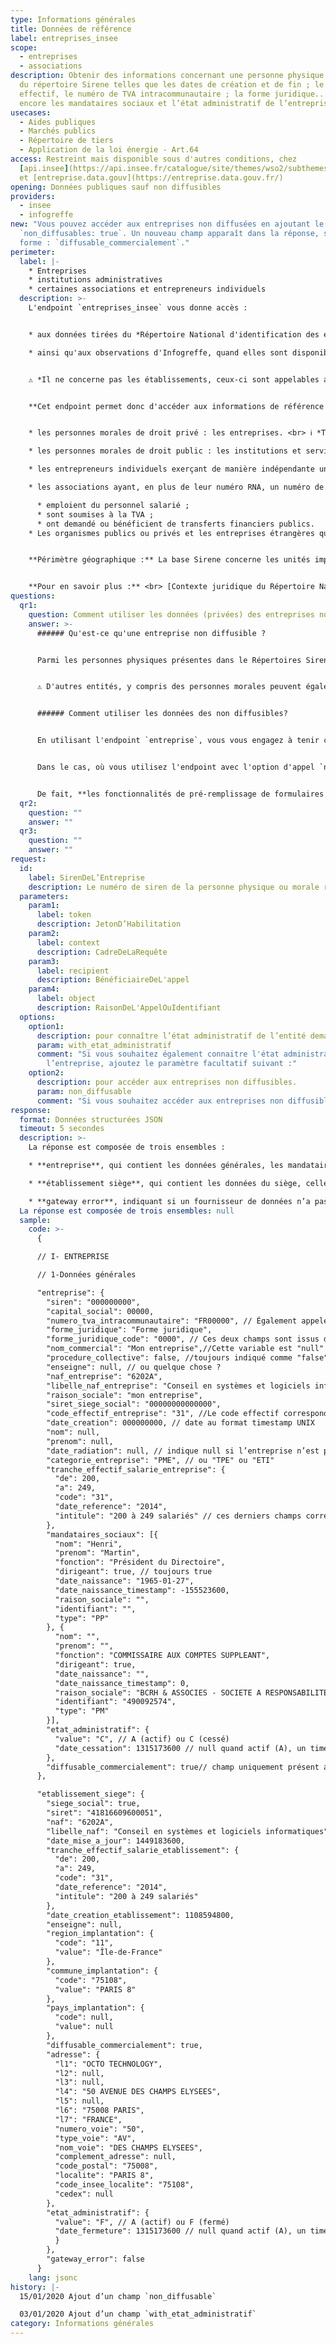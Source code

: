 ```yaml
---
type: Informations générales
title: Données de référence
label: entreprises_insee
scope:
  - entreprises
  - associations
description: Obtenir des informations concernant une personne physique ou morale
  du répertoire Sirene telles que les dates de création et de fin ; le code
  effectif, le numéro de TVA intracommunautaire ; la forme juridique... ou
  encore les mandataires sociaux et l’état administratif de l’entreprise.
usecases:
  - Aides publiques
  - Marchés publics
  - Répertoire de tiers
  - Application de la loi énergie - Art.64
access: Restreint mais disponible sous d'autres conditions, chez
  [api.insee](https://api.insee.fr/catalogue/site/themes/wso2/subthemes/insee/pages/item-info.jag?name=Sirene&version=V3&provider=insee)
  et [entreprise.data.gouv](https://entreprise.data.gouv.fr/)
opening: Données publiques sauf non diffusibles
providers:
  - insee
  - infogreffe
new: "Vous pouvez accéder aux entreprises non diffusées en ajoutant le paramètre
  `non_diffusables: true`. Un nouveau champ apparaît dans la réponse, sous la
  forme : `diffusable_commercialement`."
perimeter:
  label: |-
    * Entreprises
    * institutions administratives
    * certaines associations et entrepreneurs individuels
  description: >-
    L'endpoint `entreprises_insee` vous donne accès : 


    * aux données tirées du *Répertoire National d'identification des entreprises et des établissements*, géré par l'INSEE au travers du système Sirene

    * ainsi qu'aux observations d'Infogreffe, quand elles sont disponibles pour le SIREN appelé.


    ⚠️ *Il ne concerne pas les établissements, ceux-ci sont appelables avec l'endpoint `etablissement_inse`*`e`


    **Cet endpoint permet donc d'accéder aux informations de référence concernant :**


    * les personnes morales de droit privé : les entreprises. <br> ℹ️ *Toutes les entreprises immatriculées au Registre du Commerce et des Sociétés et au Répertoire des Métiers figurent dans la base Sirene* ; 

    * les personnes morales de droit public : les institutions et services de l’État et les collectivités territoriales ;

    * les entrepreneurs individuels exerçant de manière indépendante une profession non salariée(exemple : un commerçant, un médecin), ayant fait une déclaration d'activité. <br>ℹ️ *Les particuliers employeurs ne font pas partie de la base Sirene* ;

    * les associations ayant, en plus de leur numéro RNA, un numéro de SIREN/SIRET délivré lorsqu'elles :

      * emploient du personnel salarié ; 
      * sont soumises à la TVA ; 
      * ont demandé ou bénéficient de transferts financiers publics.
    * Les organismes publics ou privés et les entreprises étrangères qui ont une représentation ou une activité en France.


    **Périmètre géographique :** La base Sirene concerne les unités implantées en métropole, dans les DOM et dans les collectivités d'Outre-Mer de Saint Pierre et Miquelon, Saint Barthélémy et Saint Martin. <br>⚠️ *Pour la Nouvelle-Calédonie, la Polynésie française, et Wallis-et-Futuna, seul le secteur public administratif, de l'État ou des communes est répertorié.*


    **Pour en savoir plus :** <br> [Contexte juridique du Répertoire National d’identification des entreprises et des établissements](https://www.legifrance.gouv.fr/affichCode.do;jsessionid=134EFA0EE7BDCA89C2D6B31E02C48430.tplgfr30s_3?idSectionTA=LEGISCTA000006178890&cidTexte=LEGITEXT000005634379&dateTexte=20100904)
questions:
  qr1:
    question: Comment utiliser les données (privées) des entreprises non diffusibles ?
    answer: >-
      ###### Qu'est-ce qu'une entreprise non diffusible ?


      Parmi les personnes physiques présentes dans le Répertoires Sirene, certaines, très majoritairement des entreprises individuelles, ont explicitement demandé de ne pas figurer en diffusion commerciale, en vertu de l'[article A123-96 du Code du Commerce](https://www.legifrance.gouv.fr/affichCodeArticle.do;jsessionid=C505A51DBC1A4EB1FFF3764C69ACDB1C.tpdjo11v_1?idArticle=LEGIARTI000020165030&cidTexte=LEGITEXT000005634379&dateTexte=20100702). Cela signifie qu'elles donnent accord de la diffusion de leur données uniquement à des organismes habilités et à des administrations. **De fait, leurs données ne sont pas publiques.**


      ⚠️ D'autres entités, y compris des personnes morales peuvent également être considérées comme non diffusibles, il s'agit notamment de la Défense Nationale, en vertu de l'[article A 123-95 du Code du commerce](https://www.legifrance.gouv.fr/affichCodeArticle.do;jsessionid=A50D4E549BAC95B63FFE10B24F86D7A5.tplgfr21s_1?idArticle=LEGIARTI000020165032&cidTexte=LEGITEXT000005634379&dateTexte=20100702), des SIRET immatriculés spécifiquement pour les impôts (Urssaf et comptabilités publiques).


      ###### Comment utiliser les données des non diffusibles?


      En utilisant l'endpoint `entreprise`, vous vous engagez à tenir compte du statut de diffusion le plus récent de chaque personne physique. 


      Dans le cas, où vous utilisez l'endpoint avec l'option d'appel `non_diffusable`, et que le champ `"diffusable_commercialement"` de la réponse JSON affiche `=false`, cela signifie que l'entreprise est non diffusible et que vous vous engagez à n’utiliser ces informations que dans le cadre strict de vos missions de service public, à ne pas les rediffuser ni les divulguer auprès de tiers non autorisés. 


      De fait, **les fonctionnalités de pré-remplissage de formulaires ne peuvent donc bénéficier de ces données au risque de les voir diffusées**. Il est par contre possible d’indiquer aux entreprises qu’elles peuvent modifier leur statut, même provisoirement, auprès de l’INSEE à l’adresse suivante : <https://statut-diffusion-sirene.insee.fr.>
  qr2:
    question: ""
    answer: ""
  qr3:
    question: ""
    answer: ""
request:
  id:
    label: SirenDeL’Entreprise
    description: Le numéro de siren de la personne physique ou morale recherchée.
  parameters:
    param1:
      label: token
      description: JetonD’Habilitation
    param2:
      label: context
      description: CadreDeLaRequête
    param3:
      label: recipient
      description: BénéficiaireDeL'appel
    param4:
      label: object
      description: RaisonDeL'AppelOuIdentifiant
  options:
    option1:
      description: pour connaître l’état administratif de l’entité demandée ;
      param: with_etat_administratif
      comment: "Si vous souhaitez également connaitre l'état administratif de
        l’entreprise, ajoutez le paramètre facultatif suivant :"
    option2:
      description: pour accéder aux entreprises non diffusibles.
      param: non_diffusable
      comment: "Si vous souhaitez accéder aux entreprises non diffusibles :"
response:
  format: Données structurées JSON
  timeout: 5 secondes
  description: >-
    La réponse est composée de trois ensembles :

    * **entreprise**, qui contient les données générales, les mandataires sociaux et l’état administratif de la personne physique ou morale ;

    * **établissement siège**, qui contient les données du siège, celles-ci étant disponibles également par l'endpoint `etablissements` ;

    * **gateway error**, indiquant si un fournisseur de données n’a pas fonctionné.
  La réponse est composée de trois ensembles: null
  sample:
    code: >-
      {

      // I- ENTREPRISE 

      // 1-Données générales

      "entreprise": {
        "siren": "000000000",
        "capital_social": 00000,
        "numero_tva_intracommunautaire": "FR00000", // Également appelé numéro d’identification fiscale NIF. Ce numéro est calculé par API Entreprise selon la règle officielle, cette donnée est donc théorique. Dans le cas où l’établissement siège est à l’étranger, la valeur renvoit null. En effet dans ce cas le numéro de TVA est problablement calculé par le pays où se situe l'établissement siège et non par la France. La seule source fiable est alors l'entreprise elle-même.
        "forme_juridique": "Forme juridique",
        "forme_juridique_code": "0000", // Ces deux champs sont issus de la nomenclature des catégories juridiques de l’INSEE. Pour les personnes physique, cette variable est à 1000.
        "nom_commercial": "Mon entreprise",//Cette variable est "null" pour les personnes physiques.
        "procedure_collective": false, //toujours indiqué comme "false", et à ignorer. Ce champ sera bientôt supprimé. 
        "enseigne": null, // ou quelque chose ?
        "naf_entreprise": "6202A",
        "libelle_naf_entreprise": "Conseil en systèmes et logiciels informatiques", // issu de la nomenclature d’activités française de l’INSEE. 
        "raison_sociale": "mon entreprise",
        "siret_siege_social": "00000000000000",
        "code_effectif_entreprise": "31", //Le code effectif correspond à une fourchette de nombre de salariés, celle-ci est indiqué un peu plus loin au champ "tranche_effectif_salarie_entreprise".
        "date_creation": 000000000, // date au format timestamp UNIX
        "nom": null, 
        "prenom": null, 
        "date_radiation": null, // indique null si l’entreprise n’est pas radiée du registre. Dans le cas contraire, la date est fournie au format timestamp UNIX 000000000.
        "categorie_entreprise": "PME", // ou "TPE" ou "ETI"
        "tranche_effectif_salarie_entreprise": {
          "de": 200,
          "a": 249,
          "code": "31",
          "date_reference": "2014",
          "intitule": "200 à 249 salariés" // ces derniers champs correspondent à la nomenclature INSEE
        },
        "mandataires_sociaux": [{
          "nom": "Henri",
          "prenom": "Martin",
          "fonction": "Président du Directoire",
          "dirigeant": true, // toujours true
          "date_naissance": "1965-01-27",
          "date_naissance_timestamp": -155523600,
          "raison_sociale": "",
          "identifiant": "",
          "type": "PP"
        }, {
          "nom": "",
          "prenom": "",
          "fonction": "COMMISSAIRE AUX COMPTES SUPPLEANT",
          "dirigeant": true,
          "date_naissance": "",
          "date_naissance_timestamp": 0,
          "raison_sociale": "BCRH & ASSOCIES - SOCIETE A RESPONSABILITE LIMITEE A ASSOCIE UNIQUE",
          "identifiant": "490092574",
          "type": "PM"
        }],
        "etat_administratif": {
          "value": "C", // A (actif) ou C (cessé)
          "date_cessation": 1315173600 // null quand actif (A), un timestamp (un entier) quand cessé (C )
        },
        "diffusable_commercialement": true// champ uniquement présent avec l'option non_diffusables=true
      },

      "etablissement_siege": {
        "siege_social": true,
        "siret": "41816609600051",
        "naf": "6202A",
        "libelle_naf": "Conseil en systèmes et logiciels informatiques",
        "date_mise_a_jour": 1449183600,
        "tranche_effectif_salarie_etablissement": {
          "de": 200,
          "a": 249,
          "code": "31",
          "date_reference": "2014",
          "intitule": "200 à 249 salariés"
        },
        "date_creation_etablissement": 1108594800,
        "enseigne": null,
        "region_implantation": {
          "code": "11",
          "value": "Île-de-France"
        },
        "commune_implantation": {
          "code": "75108",
          "value": "PARIS 8"
        },
        "pays_implantation": {
          "code": null,
          "value": null
        },
        "diffusable_commercialement": true,
        "adresse": {
          "l1": "OCTO TECHNOLOGY",
          "l2": null,
          "l3": null,
          "l4": "50 AVENUE DES CHAMPS ELYSEES",
          "l5": null,
          "l6": "75008 PARIS",
          "l7": "FRANCE",
          "numero_voie": "50",
          "type_voie": "AV",
          "nom_voie": "DES CHAMPS ELYSEES",
          "complement_adresse": null,
          "code_postal": "75008",
          "localite": "PARIS 8",
          "code_insee_localite": "75108",
          "cedex": null
        },
        "etat_administratif": {
          "value": "F", // A (actif) ou F (fermé)
          "date_fermeture": 1315173600 // null quand actif (A), un timestamp (un entier) quand fermé (F)
          }
        },
        "gateway_error": false
      }
    lang: jsonc
history: |-
  15/01/2020 Ajout d’un champ `non_diffusable`

  03/01/2020 Ajout d’un champ `with_etat_administratif`
category: Informations générales
---
```


